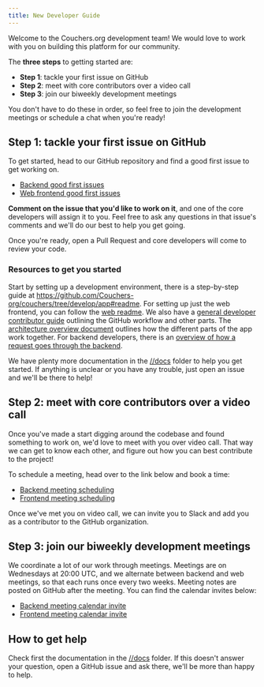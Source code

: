 ```yaml
---
title: New Developer Guide
---
```


Welcome to the Couchers.org development team! We would love to work with you on building this platform for our community.

The **three steps** to getting started are:

* **Step 1**: tackle your first issue on GitHub
* **Step 2**: meet with core contributors over a video call
* **Step 3**: join our biweekly development meetings

You don't have to do these in order, so feel free to join the development meetings or schedule a chat when you're ready!

## Step 1: tackle your first issue on GitHub

To get started, head to our GitHub repository and find a good first issue to get working on.

<!-- not assigned, exclude critical or high priority issues, and exclude those requiring work from the other "end" -->
* [Backend good first issues](https://github.com/Couchers-org/couchers/issues?q=is%3Aopen+is%3Aissue+label%3Abackend+label%3A%22good+first+issue%22+-label%3Aweb+-label%3A%22priority%3A+critical%22+-label%3A%22priority%3A+high%22+no%3Aassignee)
* [Web frontend good first issues](https://github.com/Couchers-org/web-frontend/issues?q=is%3Aopen+is%3Aissue+label%3A%22good+first+issue%22+no%3Aassignee)

**Comment on the issue that you'd like to work on it**, and one of the core developers will assign it to you. Feel free to ask any questions in that issue's comments and we'll do our best to help you get going.

Once you're ready, open a Pull Request and core developers will come to review your code.

### Resources to get you started

Start by setting up a development environment, there is a step-by-step guide at <https://github.com/Couchers-org/couchers/tree/develop/app#readme>. For setting up just the web frontend, you can follow the [web readme](https://github.com/Couchers-org/couchers/tree/develop/app/web#readme). We also have a [general developer contributor guide](https://github.com/Couchers-org/couchers/blob/develop/docs/contributing.md) outlining the GitHub workflow and other parts. The [architecture overview document](https://github.com/Couchers-org/couchers/blob/develop/docs/architecture.md) outlines how the different parts of the app work together. For backend developers, there is an [overview of how a request goes through the backend](https://github.com/Couchers-org/couchers/blob/develop/docs/life-of-an-rpc.md).

We have plenty more documentation in the [//docs](https://github.com/Couchers-org/couchers/tree/develop/docs) folder to help you get started. If anything is unclear or you have any trouble, just open an issue and we'll be there to help!

## Step 2: meet with core contributors over a video call

Once you've made a start digging around the codebase and found something to work on, we'd love to meet with you over video call. That way we can get to know each other, and figure out how you can best contribute to the project!

To schedule a meeting, head over to the link below and book a time:

* [Backend meeting scheduling](https://couchers.org/backend-developer-chat)
* [Frontend meeting scheduling](https://couchers.org/frontend-developer-chat)

Once we've met you on video call, we can invite you to Slack and add you as a contributor to the GitHub organization.

## Step 3: join our biweekly development meetings

We coordinate a lot of our work through meetings. Meetings are on Wednesdays at 20:00 UTC, and we alternate between backend and web meetings, so that each runs once every two weeks. Meeting notes are posted on GitHub after the meeting. You can find the calendar invites below:

* [Backend meeting calendar invite](https://couchers.org/contributors/backend-meeting.ics)
* [Frontend meeting calendar invite](https://couchers.org/contributors/web-meeting.ics)

## How to get help

Check first the documentation in the [//docs](https://github.com/Couchers-org/couchers/tree/develop/docs) folder. If this doesn't answer your question, open a GitHub issue and ask there, we'll be more than happy to help.
